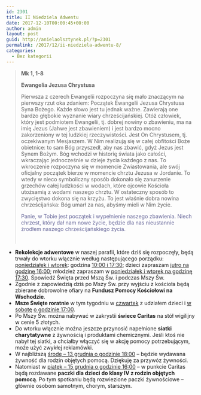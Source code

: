 ```yaml
---
id: 2301
title: II Niedziela Adwentu
date: 2017-12-10T00:00:45+00:00
author: admin
layout: post
guid: http://anielaolsztynek.pl/?p=2301
permalink: /2017/12/ii-niedziela-adwentu-8/
categories:
  - Bez kategorii
---
```

> **Mk 1, 1-8**
> 
> **Ewangelia Jezusa Chrystusa**
> 
> Pierwsza z czerech Ewangelii rozpoczyna się mało znaczącym na pierwszy rzut oka zdaniem: Początek Ewangelii Jezusa Chrystusa Syna Bożego. Każde słowo jest tu jednak ważne. Zawierają one bardzo głębokie wyznanie wiary chrześcijańskiej. Otóż człowiek, który jest podmiotem Ewangelii, tj. dobrej nowiny o zbawieniu, ma na imię Jezus (Jahwe jest zbawieniem) i jest bardzo mocno zakorzeniony w tej ludzkiej rzeczywistości. Jest On Chrystusem, tj. oczekiwanym Mesjaszem. W Nim realizują się w całej obfitości Boże obietnice: to sam Bóg przyszedł, aby nas zbawić, gdyż Jezus jest Synem Bożym. Bóg wchodzi w historię świata jako całości, wkraczając jednocześnie w dzieje życia każdego z nas. To wkroczenie rozpoczyna się w momencie Zwiastowania, ale swój oficjalny początek bierze w momencie chrztu Jezusa w Jordanie. To wtedy w nieco symboliczny sposób dokonało się zanurzenie grzechów całej ludzkości w wodach, które ojcowie Kościoła utożsamią z wodami naszego chrztu. W ostateczny sposób to zwycięstwo dokona się na krzyżu. To jest właśnie dobra nowina chrześcijańska: Bóg umarł za nas, abyśmy mieli w Nim życie.
> 
> <span style="color: #666699;">Panie, w Tobie jest początek i wypełnienie naszego zbawienia. Niech chrzest, który dał nam nowe życie, będzie dla nas nieustannie źrodłem naszego chrześcijańskiego życia.</span>
> 
> &nbsp;

  * **Rekolekcje adwentowe** w naszej parafii, które dziś się rozpoczęły, będą trwały do wtorku włącznie według następującego porządku: <span style="text-decoration: underline;">poniedziałek i wtorek</span>: godzina <span style="text-decoration: underline;">10:00 i 17:30</span>; dzieci zapraszam <span style="text-decoration: underline;">jutro na godzinę 16:00</span>; młodzież zapraszam w <span style="text-decoration: underline;">poniedziałek i wtorek na godzinę 17:30</span>. Spowiedź Święta przed Mszą Św. i podczas Mszy Św.
  * Zgodnie z zapowiedzią dziś po Mszy Św. przy wyjściu z kościoła będą zbierane dobrowolne ofiary na **Fundusz Pomocy Kościołowi na Wschodzie**.
  * **Msze Święte roratnie** w tym tygodniu w <span style="text-decoration: underline;">czwartek</span> z udziałem dzieci i <span style="text-decoration: underline;">w sobotę</span> <span style="text-decoration: underline;">o godzinie 17:00</span>.
  * Po Mszy Św. można nabywać w zakrystii **świece Caritas** na stół wigilijny w cenie 5 złotych.
  * Do wtorku włącznie można jeszcze przynosić napełnione **siatki charytatywne** z żywnością i produktami chemicznymi. Jeśli ktoś nie nabył tej siatki, a chciałby włączyć się w akcję pomocy potrzebującym, może użyć zwykłej reklamówki.
  * W najbliższą <span style="text-decoration: underline;">środę &#8211; 13 grudnia o godzinie 18:00</span> &#8211; będzie wydawana żywność dla rodzin objętych pomocą. Dziękuję za przywóz żywności.
  * Natomiast w <span style="text-decoration: underline;">piątek &#8211; 15 grudnia o godzinie 16:00</span> &#8211; w punkcie Caritas będą rozdawane **paczki dla dzieci do klasy IV z rodzin objętych pomocą**. Po tym spotkaniu będą rozwiezione paczki żywnościowe &#8211; głównie osobom samotnym, chorym, starszym.